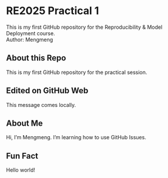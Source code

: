 # RE2025 Practical 1
This is my first GitHub repository for the Reproducibility & Model Deployment course.  
Author: Mengmeng

## About this Repo
This is my first GitHub repository for the practical session.

## Edited on GitHub Web
This message comes locally.

## About Me
Hi, I’m Mengmeng.
I’m learning how to use GitHub Issues.

## Fun Fact
Hello world!